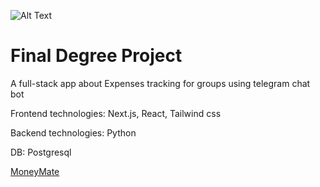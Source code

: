 ![Alt Text](https://i.ibb.co/CPCw3HJ/Untitled.png)

# Final Degree Project
A full-stack app about Expenses tracking for groups using telegram chat bot

Frontend technologies: Next.js, React, Tailwind css

Backend technologies: Python

DB: Postgresql

[MoneyMate](https://sadna-moneymate.vercel.app)
